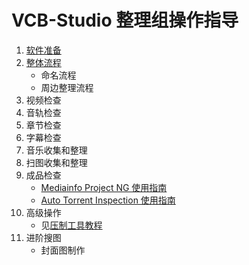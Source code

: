 # VCB-Studio 整理组操作指导

1. [软件准备](preparation.md)
2. [整体流程](任务流程.md)
    - 命名流程
    - 周边整理流程
3. 视频检查
4. 音轨检查
5. 章节检查
6. 字幕检查
7. 音乐收集和整理
8. 扫图收集和整理
9. 成品检查
    - [Mediainfo Project NG 使用指南](mp_ng.md)
    - [Auto Torrent Inspection 使用指南](ati.md)
10. 高级操作
    - 见[压制工具教程](https://guides.vcb-s.com/basic-guide-03)
11. 进阶搜图
    - 封面图制作
